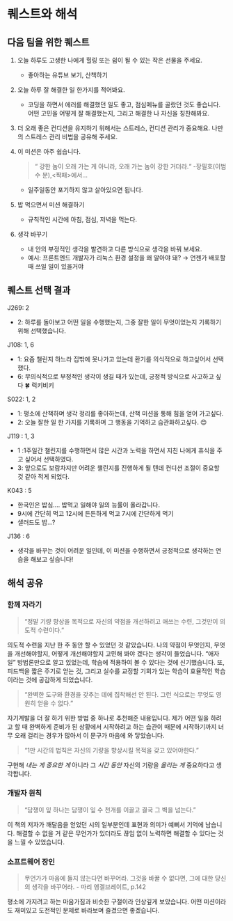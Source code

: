# 퀘스트와 해석

## 다음 팀을 위한 퀘스트

1. 오늘 하루도 고생한 나에게 힐링 또는 쉼이 될 수 있는 작은 선물을 주세요.

   - 좋아하는 유튜브 보기, 산책하기

2. 오늘 하루 잘 해결한 일 한가지를 적어봐요.

   - 코딩을 하면서 에러를 해결했던 일도 좋고, 점심메뉴를 골랐던 것도 좋습니다. 어떤 고민을 어떻게 잘 해결했는지, 그리고 해결한 나 자신을 칭찬해봐요.

3. 더 오래 좋은 컨디션을 유지하기 위해서는 스트레스, 컨디션 관리가 중요해요. 나만의 스트레스 관리 비법을 공유해 주세요.

4. 이 미션은 아주 쉽습니다.

   > “ 강한 놈이 오래 가는 게 아니라, 오래 가는 놈이 강한 거더라.“ -장필호(이범수 분),<짝패>에서…

   - 일주일동안 포기하지 않고 살아있으면 됩니다.

5. 밥 먹으면서 미션 해결하기

   - 규칙적인 시간에 아침, 점심, 저녁을 먹는다.

6. 생각 바꾸기
   - 내 안의 부정적인 생각을 발견하고 다른 방식으로 생각을 바꿔 보세요.
   - 예시: 프론트엔드 개발자가 리눅스 환경 설정을 왜 알아야 돼? → 언젠가 배포할때 쓰일 일이 있을거야

## 퀘스트 선택 결과

J269: 2

- 2: 하루를 돌아보고 어떤 일을 수행했는지, 그중 잘한 일이 무엇이었는지 기록하기 위해 선택했습니다.

J108: 1, 6

- 1: 요즘 챌린지 하느라 집밖에 못나가고 있는데 환기를 의식적으로 하고싶어서 선택했다.
- 6: 무의식적으로 부정적인 생각이 생길 때가 있는데, 긍정적 방식으로 사고하고 싶다 🍀 럭키비키

S022: 1, 2

- 1: 평소에 산책하며 생각 정리를 좋아하는데, 산책 미션을 통해 힘을 얻어 가고싶다.
- 2: 오늘 잘한 일 한 가지를 기록하며 그 행동을 기억하고 습관화하고싶다. 😊

J119 : 1, 3

- 1 :1주일간 챌린지를 수행하면서 많은 시간과 노력을 하면서 지친 나에게 휴식을 주고 싶어서 선택하였다.
- 3: 앞으로도 보람차지만 어려운 챌린지를 진행하게 될 텐데 컨디션 조절이 중요할 것 같아 적게 되었다.

K043 : 5

- 한국인은 밥심…. 밥먹고 일해야 일의 능률이 올라갑니다.
- 9시에 간단히 먹고 12시에 든든하게 먹고 7시에 간단하게 먹기
- 샐러드도 밥…?

J136 : 6

- 생각을 바꾸는 것이 어려운 일인데, 이 미션을 수행하면서 긍정적으로 생각하는 연습을 해보고 싶습니다!

## 해석 공유

### 함께 자라기

> “정말 기량 향상을 목적으로 자신의 약점을 개선하려고 애쓰는 수련, 그것만이 의도적 수련이다.”

의도적 수련을 지난 한 주 동안 할 수 있었던 것 같았습니다. 나의 약점이 무엇인지, 무엇을 개선해야할지, 어떻게 개선해야할지 고민해 봐야 겠다는 생각이 들었습니다. “애자일” 방법론만으로 알고 있었는데, 학습에 적용하여 볼 수 있다는 것에 신기했습니다. 또, 피드백을 짧은 주기로 얻는 것, 그리고 실수를 교정할 기회가 있는 학습이 효율적인 학습이라는 것에 공감하게 되었습니다.

> “완벽한 도구와 환경을 갖추는 데에 집착해선 안 된다. 그런 식으로는 무엇도 영원히 얻을 수 없다.”

자기계발을 더 잘 하기 위한 방법 중 하나로 추천해준 내용입니다. 제가 어떤 일을 하려고 할 때 완벽하게 준비가 된 상황에서 시작하려고 하는 습관이 때문에 시작하기까지 너무 오래 걸리는 경우가 많아서 이 문구가 마음에 와 닿았습니다.

> “1만 시간의 법칙은 자신의 기량을 향상시킬 목적을 갖고 있어야한다.”

구현해 *내는 게* *중요한 게* 아니라 그 *시간 동안* 자신의 기량을 *올리는 게* 중요하다고 생각합니다.

### 개발자 원칙

> “담쟁이 잎 하나는 담쟁이 잎 수 천개를 이끌고 결국 그 벽을 넘는다.”

이 책의 저자가 깨달음을 얻었던 시의 일부분인데 표현과 의미가 예뻐서 기억에 남습니다. 해결할 수 없을 거 같은 무언가가 있더라도 끊임 없이 노력하면 해결할 수 있다는 것을 느낄 수 있었습니다.

### 소프트웨어 장인

> 무언가가 마음에 들지 않는다면 바꾸어라. 그것을 바꿀 수 없다면, 그에 대한 당신의 생각을 바꾸어라. - 마리 엥겔브레이트, p.142

평소에 가지려고 하는 마음가짐과 비슷한 구절이라 인상깊게 보았습니다. 어떤 미션이라도 재미있고 도전적인 문제로 바라보며 즐겼으면 좋겠습니다.
